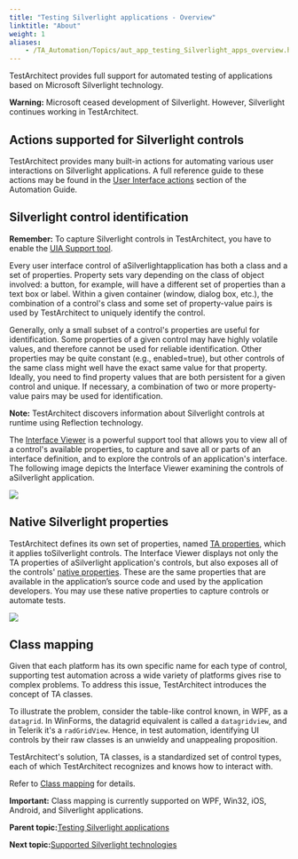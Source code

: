```yaml
--- 
title: "Testing Silverlight applications - Overview"
linktitle: "About"
weight: 1
aliases: 
    - /TA_Automation/Topics/aut_app_testing_Silverlight_apps_overview.html
---
```


TestArchitect provides full support for automated testing of applications based on Microsoft Silverlight technology.

**Warning:** Microsoft ceased development of Silverlight. However, Silverlight continues working in TestArchitect.

## Actions supported for Silverlight controls

TestArchitect provides many built-in actions for automating various user interactions on Silverlight applications. A full reference guide to these actions may be found in the [User Interface actions](bia_User_Interface.html) section of the Automation Guide.

## Silverlight control identification

**Remember:** To capture Silverlight controls in TestArchitect, you have to enable the [UIA Support tool](/images//Images/TA_Automation/Topics/aut_UIA_activation.html).

Every user interface control of aSilverlightapplication has both a class and a set of properties. Property sets vary depending on the class of object involved: a button, for example, will have a different set of properties than a text box or label. Within a given container \(window, dialog box, etc.\), the combination of a control's class and some set of property-value pairs is used by TestArchitect to uniquely identify the control.

Generally, only a small subset of a control's properties are useful for identification. Some properties of a given control may have highly volatile values, and therefore cannot be used for reliable identification. Other properties may be quite constant \(e.g., enabled=true\), but other controls of the same class might well have the exact same value for that property. Ideally, you need to find property values that are both persistent for a given control and unique. If necessary, a combination of two or more property-value pairs may be used for identification.

**Note:** TestArchitect discovers information about Silverlight controls at runtime using Reflection technology.

The [Interface Viewer](/images//Images/TA_Help/Topics/Interface_def_Viewer.html) is a powerful support tool that allows you to view all of a control's available properties, to capture and save all or parts of an interface definition, and to explore the controls of an application's interface. The following image depicts the Interface Viewer examining the controls of aSilverlight application.

![](/images//Images/TA_Automation/Images/aut_interface_definition_UI_Silverlight_identification.png)

## Native Silverlight properties

TestArchitect defines its own set of properties, named [TA properties](/images//Images/TA_Help/Topics/Interface_def_Viewer_reading.html), which it applies toSilverlight controls. The Interface Viewer displays not only the TA properties of aSilverlight application's controls, but also exposes all of the controls' [native properties](/images//Images/TA_Help/Topics/Interface_def_Viewer_reading.html). These are the same properties that are available in the application’s source code and used by the application developers. You may use these native properties to capture controls or automate tests.

![](/images//Images/TA_Automation/Images/aut_interface_definition_Silverlight_Native_properties.png)

## Class mapping

Given that each platform has its own specific name for each type of control, supporting test automation across a wide variety of platforms gives rise to complex problems. To address this issue, TestArchitect introduces the concept of TA classes.

To illustrate the problem, consider the table-like control known, in WPF, as a `datagrid`. In WinForms, the datagrid equivalent is called a `datagridview`, and in Telerik it's a `radGridView`. Hence, in test automation, identifying UI controls by their raw classes is an unwieldy and unappealing proposition.

TestArchitect's solution, TA classes, is a standardized set of control types, each of which TestArchitect recognizes and knows how to interact with.

Refer to [Class mapping](/images//Images/TA_Help/Topics/Class_mapping.html) for details.

**Important:** Class mapping is currently supported on WPF, Win32, iOS, Android, and Silverlight applications.

**Parent topic:**[Testing Silverlight applications](/TA_Automation/Topics/aut_app_testing_Silverlight_apps.html)

**Next topic:**[Supported Silverlight technologies](/TA_Automation/Topics/aut_app_testing_Silverlight_apps_supported_technology.html)

